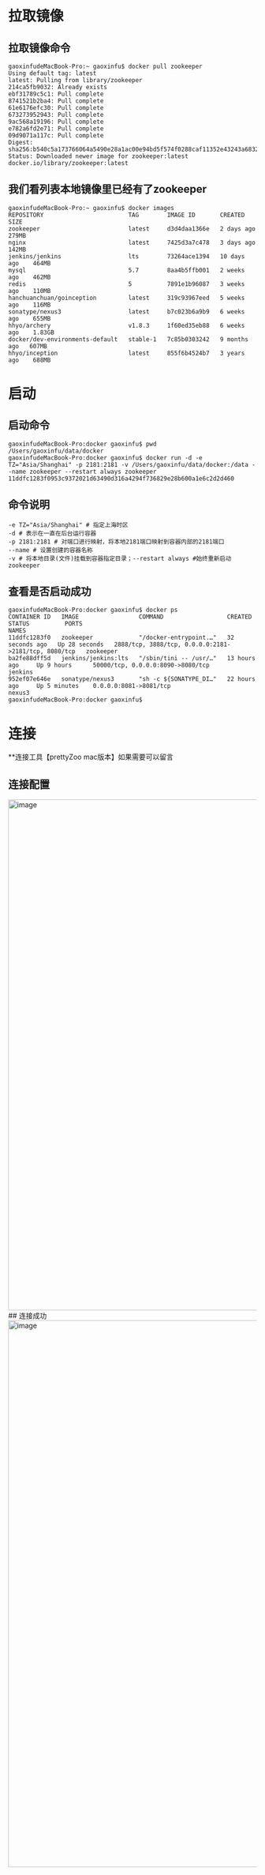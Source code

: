 # 拉取镜像
## 拉取镜像命令 

```bin
gaoxinfudeMacBook-Pro:~ gaoxinfu$ docker pull zookeeper
Using default tag: latest
latest: Pulling from library/zookeeper
214ca5fb9032: Already exists 
ebf31789c5c1: Pull complete 
8741521b2ba4: Pull complete 
61e6176efc30: Pull complete 
673273952943: Pull complete 
9ac568a19196: Pull complete 
e782a6fd2e71: Pull complete 
09d9071a117c: Pull complete 
Digest: sha256:b540c5a173766064a5490e28a1ac00e94bd5f574f0288caf11352e43243a6832
Status: Downloaded newer image for zookeeper:latest
docker.io/library/zookeeper:latest
```

## 我们看列表本地镜像里已经有了zookeeper
```bin
gaoxinfudeMacBook-Pro:~ gaoxinfu$ docker images
REPOSITORY                        TAG        IMAGE ID       CREATED        SIZE
zookeeper                         latest     d3d4daa1366e   2 days ago     279MB
nginx                             latest     7425d3a7c478   3 days ago     142MB
jenkins/jenkins                   lts        73264ace1394   10 days ago    464MB
mysql                             5.7        8aa4b5ffb001   2 weeks ago    462MB
redis                             5          7891e1b96087   3 weeks ago    110MB
hanchuanchuan/goinception         latest     319c93967eed   5 weeks ago    116MB
sonatype/nexus3                   latest     b7c023b6a9b9   6 weeks ago    655MB
hhyo/archery                      v1.8.3     1f60ed35eb88   6 weeks ago    1.83GB
docker/dev-environments-default   stable-1   7c85b0303242   9 months ago   607MB
hhyo/inception                    latest     855f6b4524b7   3 years ago    688MB
```

# 启动

## 启动命令 
```bin
gaoxinfudeMacBook-Pro:docker gaoxinfu$ pwd
/Users/gaoxinfu/data/docker
gaoxinfudeMacBook-Pro:docker gaoxinfu$ docker run -d -e TZ="Asia/Shanghai" -p 2181:2181 -v /Users/gaoxinfu/data/docker:/data --name zookeeper --restart always zookeeper
11ddfc1283f0953c9372021d63490d316a4294f736829e28b600a1e6c2d2d460
```

## 命令说明 
```bin
-e TZ="Asia/Shanghai" # 指定上海时区 
-d # 表示在一直在后台运行容器
-p 2181:2181 # 对端口进行映射，将本地2181端口映射到容器内部的2181端口
--name # 设置创建的容器名称
-v # 将本地目录(文件)挂载到容器指定目录；--restart always #始终重新启动zookeeper
```

## 查看是否启动成功

```bin
gaoxinfudeMacBook-Pro:docker gaoxinfu$ docker ps
CONTAINER ID   IMAGE                 COMMAND                  CREATED          STATUS          PORTS                                                  NAMES
11ddfc1283f0   zookeeper             "/docker-entrypoint.…"   32 seconds ago   Up 28 seconds   2888/tcp, 3888/tcp, 0.0.0.0:2181->2181/tcp, 8080/tcp   zookeeper
ba2fe88dff5d   jenkins/jenkins:lts   "/sbin/tini -- /usr/…"   13 hours ago     Up 9 hours      50000/tcp, 0.0.0.0:8090->8080/tcp                      jenkins
952ef07e646e   sonatype/nexus3       "sh -c ${SONATYPE_DI…"   22 hours ago     Up 5 minutes    0.0.0.0:8081->8081/tcp                                 nexus3
gaoxinfudeMacBook-Pro:docker gaoxinfu$ 
```


# 连接
**连接工具【prettyZoo mac版本】如果需要可以留言 
## 连接配置
<img width="1035" alt="image" src="https://user-images.githubusercontent.com/26900268/168450417-1223930b-d727-4fcf-96d5-03937e6e1e25.png">
## 连接成功
<img width="1108" alt="image" src="https://user-images.githubusercontent.com/26900268/168450421-d2ea605d-de9a-4768-829f-a894a0275fe1.png">





